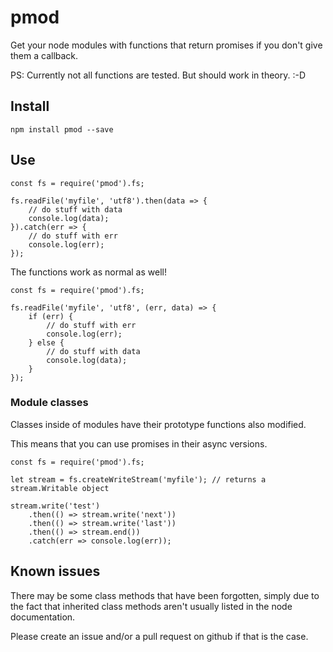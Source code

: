 # pmod

Get your node modules with functions that return promises if you don't give them a callback.

PS: Currently not all functions are tested. But should work in theory. :-D

## Install

	npm install pmod --save

## Use

	const fs = require('pmod').fs;
	
	fs.readFile('myfile', 'utf8').then(data => {
		// do stuff with data
		console.log(data);
	}).catch(err => {
		// do stuff with err
		console.log(err);
	});

The functions work as normal as well!

	const fs = require('pmod').fs;
	
	fs.readFile('myfile', 'utf8', (err, data) => {
		if (err) {
			// do stuff with err
			console.log(err);
		} else {
			// do stuff with data
			console.log(data);
		}
	});

### Module classes

Classes inside of modules have their prototype functions also modified.

This means that you can use promises in their async versions.

	const fs = require('pmod').fs;
	
	let stream = fs.createWriteStream('myfile'); // returns a stream.Writable object
	
	stream.write('test')
		.then(() => stream.write('next'))
		.then(() => stream.write('last'))
		.then(() => stream.end())
		.catch(err => console.log(err));

## Known issues

There may be some class methods that have been forgotten, simply due to the fact that inherited class methods aren't usually listed in the node documentation.

Please create an issue and/or a pull request on github if that is the case.